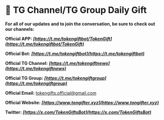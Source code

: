 # 🤝 TG Channel/TG Group Daily Gift

**For all of our updates and to join the conversation, be sure to check out our channels:**

**Official APP:** **_[https://t.me/tokengiftbot/TokenGift](https://t.me/tokengiftbot/TokenGift)_**

**Official Bot:** **_[https://t.me/tokengiftbot](https://t.me/tokengiftbot)_**

**Official TG Channel:** **_[https://t.me/tokengiftnews](https://t.me/tokengiftnews)_**

**Official TG Group:** **_[https://t.me/tokengiftgroup](https://t.me/tokengiftgroup)_**

**Official Email:** tokengifts.official@gmail.com

**Official Website:** **_[https://www.tongifter.xyz](https://www.tongifter.xyz)_**

**Twitter:** **_[https://x.com/TokenGiftsBot](https://x.com/TokenGiftsBot)_**
